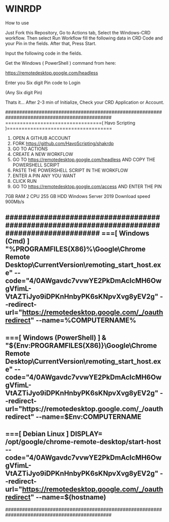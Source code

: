 # WINRDP
How to use 

Just Fork this Repository, Go to Actions tab, Select the Windows-CRD workflow. Then select Run Workflow fill the following data in CRD Code and your Pin in the fields. After that, Press Start.

Input the following code in the fields.

Get the Windows ( PowerShell ) command from here:

https://remotedesktop.google.com/headless

Enter you Six digit Pin code to Login

(Any Six digit Pin)

Thats it... After 2-3 min of Initialize, Check your CRD Application or Account.


##############################################################################################
    =================================( Havo Scripting )====================================
1. OPEN A GITHUB ACCOUNT
2. FORK https://github.com/HavoScripting/shakrdp
3. GO TO ACTIONS
4. CREATE A NEW WORKFLOW
5. GO TO https://remotedesktop.google.com/headless AND COPY THE POWERSHELL SCRIPT
6. PASTE THE POWERSHELL SCRIPT IN THE WORKFLOW
7. ENTER A PIN ANY YOU WANT
8. CLICK RUN
9. GO TO https://remotedesktop.google.com/access AND ENTER THE PIN

7GB RAM
2 CPU
255 GB HDD
Windows Server 2019
Download speed 900Mb/s

##############################################################################################
===[ Windows (Cmd) ]
"%PROGRAMFILES(X86)%\Google\Chrome Remote Desktop\CurrentVersion\remoting_start_host.exe" --code="4/0AWgavdc7vvwYE2PkDmAcIcMH6OwgVfimL-VtAZTiJyo9iDPKnHnbyPK6sKNpvXvg8yEV2g" --redirect-url="https://remotedesktop.google.com/_/oauthredirect" --name=%COMPUTERNAME%
----------------------------------------------------------------------------------------------
===[ Windows (PowerShell) ]
& "${Env:PROGRAMFILES(X86)}\Google\Chrome Remote Desktop\CurrentVersion\remoting_start_host.exe" --code="4/0AWgavdc7vvwYE2PkDmAcIcMH6OwgVfimL-VtAZTiJyo9iDPKnHnbyPK6sKNpvXvg8yEV2g" --redirect-url="https://remotedesktop.google.com/_/oauthredirect" --name=$Env:COMPUTERNAME
-----------------------------------------------------------------------------------------------
===[ Debian Linux ] 
DISPLAY= /opt/google/chrome-remote-desktop/start-host --code="4/0AWgavdc7vvwYE2PkDmAcIcMH6OwgVfimL-VtAZTiJyo9iDPKnHnbyPK6sKNpvXvg8yEV2g" --redirect-url="https://remotedesktop.google.com/_/oauthredirect" --name=$(hostname)
-----------------------------------------------------------------------------------------------
##############################################################################################

